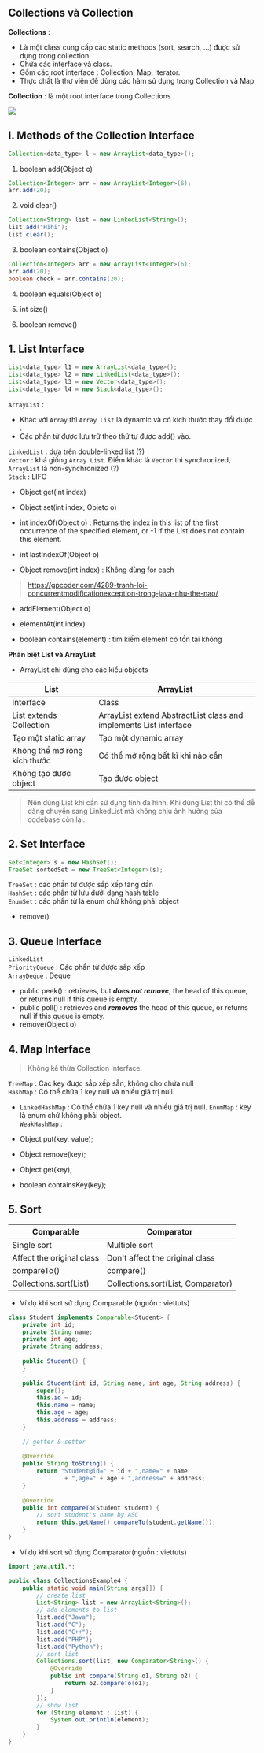 ## Collections và Collection
**Collections** : 
- Là một class cung cấp các static methods (sort, search, ...) được sử dụng trong collection.
- Chứa các interface và class.
- Gồm các root interface : Collection, Map, Iterator.
- Thực chất là thư viện để dùng các hàm sử dụng trong Collection và Map

**Collection** : là một root interface trong Collections

![](https://media.geeksforgeeks.org/wp-content/cdn-uploads/20220526152255/Collections-in-Java1.png)

## **I. Methods of the Collection Interface**
```java
Collection<data_type> l = new ArrayList<data_type>();
```
  

1. boolean add(Object o)

```java
Collection<Integer> arr = new ArrayList<Integer>(6);
arr.add(20);
``` 

2. void clear()

```java
Collection<String> list = new LinkedList<String>();
list.add("Hihi");
list.clear();
```

3. boolean contains(Object o)
```java
Collection<Integer> arr = new ArrayList<Integer>(6);
arr.add(20);
boolean check = arr.contains(20);
```
4. boolean equals(Object o)

5. int size()

6. boolean remove()


## **1. List Interface**
```java
List<data_type> l1 = new ArrayList<data_type>();
List<data_type> l2 = new LinkedList<data_type>();
List<data_type> l3 = new Vector<data_type>();
List<data_type> l4 = new Stack<data_type>();
```

`ArrayList` : 
- Khác với `Array` thì `Array List` là dynamic và  có kích thước thay đổi được .
- Các phần tử được lưu trữ theo thứ tự được add() vào.  

`LinkedList` : dựa trên double-linked list (?)  
`Vector` : khá giống `Array List`. Điểm khác là `Vector` thì synchronized, `ArrayList` là non-synchronized (?)  
`Stack` : LIFO

- Object get(int index)
- Object set(int index, Objetc o)

- int indexOf(Object o) : Returns the index in this list of the first occurrence of the specified element, or -1 if the List does not contain this element.
- int lastIndexOf(Object o)

- Object remove(int index) : Không dùng for each

> https://gpcoder.com/4289-tranh-loi-concurrentmodificationexception-trong-java-nhu-the-nao/

- addElement(Object o)
- elementAt(int index)

- boolean contains(element) : tìm kiếm element có tồn tại không


**Phân biệt List và ArrayList**
- ArrayList chỉ dùng cho các kiểu objects  

| List | ArrayList |  
| -- | -- |  
| Interface | Class |
| List extends Collection | ArrayList extend AbstractList class and implements List interface|
| Tạo một static array | Tạo một dynamic array | 
| Không thể mở rộng kích thước | Có thể mở rộng bất kì khi nào cần |
| Không tạo được object | Tạo được object |

> Nên dùng List khi cần sử dụng tính đa hình. Khi dùng List thì có thể dễ dàng chuyển sang LinkedList mà không chịu ảnh hưởng của codebase còn lại.


## **2. Set Interface**
```java
Set<Integer> s = new HashSet();
TreeSet sortedSet = new TreeSet<Integer>(s);
```
`TreeSet` : các phần tử được sắp xếp tăng dần  
`HashSet` : các phần tử lưu dưới dạng hash table    
`EnumSet` : các phần tử là enum chứ không phải object

- remove()

## **3. Queue Interface**
`LinkedList`   
`PriorityQueue` : Các phần tử được sắp xếp  
`ArrayDeque` : Deque

- public peek() : retrieves, but ***does not remove***, the head of this queue, or returns null if this queue is empty.
- public poll() : retrieves and ***removes*** the head of this queue, or returns null if this queue is empty.
- remove(Object o)


## **4. Map Interface**
> Không kế thừa Collection Interface.   

`TreeMap` : Các key được sắp xếp sẵn, không cho chứa null  
`HashMap` :  Có thể chứa 1 key null và nhiều giá trị null.
- `LinkedHashMap` : Có thể chứa 1 key null và nhiều giá trị null.
`EnumMap` : key là enum chứ không phải object.  
`WeakHashMap` : 

- Object put(key, value);
- Object remove(key);
- Object get(key);
- boolean containsKey(key);

## **5. Sort**
| Comparable | Comparator |
| -- | -- |
| Single sort | Multiple sort |
| Affect the original class | Don't affect the original class |
| compareTo() | compare() |
| Collections.sort(List) | Collections.sort(List, Comparator) |

- Ví dụ khi sort sử dụng Comparable (nguồn : viettuts)
```java
class Student implements Comparable<Student> {
    private int id;
    private String name;
    private int age;
    private String address;
 
    public Student() {
    }
 
    public Student(int id, String name, int age, String address) {
        super();
        this.id = id;
        this.name = name;
        this.age = age;
        this.address = address;
    }
 
    // getter & setter
     
    @Override
    public String toString() {
        return "Student@id=" + id + ",name=" + name 
                + ",age=" + age + ",address=" + address;
    }
 
    @Override
    public int compareTo(Student student) {
        // sort student's name by ASC
        return this.getName().compareTo(student.getName());
    }
}
```

- Ví dụ khi sort sử dụng Comparator(nguồn : viettuts)
```java
import java.util.*;

public class CollectionsExample4 {
    public static void main(String args[]) {
        // create list
        List<String> list = new ArrayList<String>();
        // add elements to list
        list.add("Java");
        list.add("C");
        list.add("C++");
        list.add("PHP");
        list.add("Python");
        // sort list
        Collections.sort(list, new Comparator<String>() {
            @Override
            public int compare(String o1, String o2) {
                return o2.compareTo(o1);
            }
        });
        // show list
        for (String element : list) {
            System.out.println(element);
        }
    }
}
```
